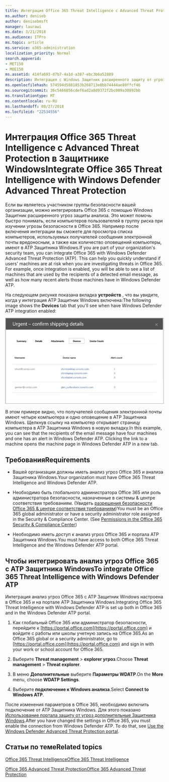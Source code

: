 ```yaml
---
title: Интеграция Office 365 Threat Intelligence с Advanced Threat Protection в Защитнике Windows
ms.author: deniseb
author: denisebmsft
manager: laurawi
ms.date: 3/21/2018
ms.audience: ITPro
ms.topic: article
ms.service: o365-administration
localization_priority: Normal
search.appverid:
- MET150
- MOE150
ms.assetid: 414fa693-d7b7-4a1d-a387-ebc3b6a52889
description: Интеграция с Windows Защитник расширенного защиту от угроз для просмотра более подробные сведения об управлении угроз защиту от угроз для Office 365 расширенный.
ms.openlocfilehash: 574594d5881853b268713e0bb74444ae80ffcf46
ms.sourcegitcommit: 36c5466056cdef6ad2a8d9372f2bc009a30892bb
ms.translationtype: MT
ms.contentlocale: ru-RU
ms.lasthandoff: 08/27/2018
ms.locfileid: "22534556"
---
```

# <a name="integrate-office-365-threat-intelligence-with-windows-defender-advanced-threat-protection"></a><span data-ttu-id="a49ff-103">Интеграция Office 365 Threat Intelligence с Advanced Threat Protection в Защитнике Windows</span><span class="sxs-lookup"><span data-stu-id="a49ff-103">Integrate Office 365 Threat Intelligence with Windows Defender Advanced Threat Protection</span></span>

<span data-ttu-id="a49ff-p101">Если вы являетесь участником группы безопасности вашей организации, можно интегрировать Office 365 с помощью Windows Защитник расширенного угроз защиты анализа. Это может помочь быстро понимать, если компьютеров пользователей в группу риска при изучении угрозы безопасности в Office 365. Например после включения интеграции вы сможете для просмотра списка компьютеров, используемых получателей сообщения электронной почты вредоносным, а также как количество оповещений компьютеры, имеют в ATP Защитника Windows.</span><span class="sxs-lookup"><span data-stu-id="a49ff-p101">If you are part of your organization's security team, you can integrate Office 365 with Windows Defender Advanced Threat Protection (ATP). This can help you quickly understand if users' machines are at risk when you are investigating threats in Office 365. For example, once integration is enabled, you will be able to see a list of machines that are used by the recipients of a detected email message, as well as how many recent alerts those machines have in Windows Defender ATP.</span></span>
  
<span data-ttu-id="a49ff-107">На следующем рисунке показана вкладка **устройств** , что вы увидите, когда у интеграция ATP Защитник Windows включена:</span><span class="sxs-lookup"><span data-stu-id="a49ff-107">The following image shows the **Devices** tab that you'll see when have Windows Defender ATP integration enabled:</span></span> 
  
![При включении анализа Защитник Windows можно просмотреть список компьютеров с оповещениями.](media/fec928ea-8f0c-44d7-80b9-a2e0a8cd4e89.PNG)
  
<span data-ttu-id="a49ff-p102">В этом примере видно, что получателей сообщения электронной почты имеют четыре компьютера и одно оповещение в ATP Защитника Windows. Щелкнув ссылку на компьютер открывает страницу компьютера в ATP Защитника Windows в новую вкладку.</span><span class="sxs-lookup"><span data-stu-id="a49ff-p102">In this example, you can see that the recipients of the email message have four machines and one has an alert in Windows Defender ATP. Clicking the link to a machine opens the machine page in Windows Defender ATP in a new tab.</span></span>
  
## <a name="requirements"></a><span data-ttu-id="a49ff-111">Требования</span><span class="sxs-lookup"><span data-stu-id="a49ff-111">Requirements</span></span>

- <span data-ttu-id="a49ff-112">Вашей организации должны иметь анализ угроз Office 365 и анализа Защитника Windows.</span><span class="sxs-lookup"><span data-stu-id="a49ff-112">Your organization must have Office 365 Threat Intelligence and Windows Defender ATP.</span></span>
    
- <span data-ttu-id="a49ff-p103">Необходимо быть глобального администратора Office 365 или роль администратора безопасности, назначенные в системы &amp; центре соответствия требованиям. (Увидеть [разрешения безопасности Office 365 &amp; центре соответствия требованиям](permissions-in-the-security-and-compliance-center.md))</span><span class="sxs-lookup"><span data-stu-id="a49ff-p103">You must be an Office 365 global administrator or have a security administrator role assigned in the Security &amp; Compliance Center. (See [Permissions in the Office 365 Security &amp; Compliance Center](permissions-in-the-security-and-compliance-center.md))</span></span>
    
- <span data-ttu-id="a49ff-115">Необходимо иметь доступ к анализ угроз Office 365 и портала ATP Защитника Windows.</span><span class="sxs-lookup"><span data-stu-id="a49ff-115">You must have access to both Office 365 Threat Intelligence and the Windows Defender ATP portal.</span></span>
    
## <a name="to-integrate-office-365-threat-intelligence-with-windows-defender-atp"></a><span data-ttu-id="a49ff-116">Чтобы интегрировать анализ угроз Office 365 с ATP Защитника Windows</span><span class="sxs-lookup"><span data-stu-id="a49ff-116">To integrate Office 365 Threat Intelligence with Windows Defender ATP</span></span>

<span data-ttu-id="a49ff-117">Интеграция анализ угроз Office 365 с ATP Защитник Windows настроена в Office 365 и на портале ATP Защитника Windows.</span><span class="sxs-lookup"><span data-stu-id="a49ff-117">Integrating Office 365 Threat Intelligence with Windows Defender ATP is set up both in Office 365 and in the Windows Defender ATP portal.</span></span>
  
1. <span data-ttu-id="a49ff-118">Как глобальный Office 365 или администратор безопасности, перейдите к [https://portal.office.com](https://portal.office.com) и войдите с работы или школы учетную запись на Office 365.</span><span class="sxs-lookup"><span data-stu-id="a49ff-118">As an Office 365 global or a security administrator, go to [https://portal.office.com](https://portal.office.com) and sign in with your work or school account for Office 365.</span></span> 
    
2. <span data-ttu-id="a49ff-119">Выберите **Threat management** \> **explorer угроз**.</span><span class="sxs-lookup"><span data-stu-id="a49ff-119">Choose **Threat management** \> **Threat explorer**.</span></span>
    
3. <span data-ttu-id="a49ff-120">В меню **Дополнительные** выберите **Параметры WDATP**.</span><span class="sxs-lookup"><span data-stu-id="a49ff-120">On the **More** menu, choose **WDATP Settings**.</span></span>
    
4. <span data-ttu-id="a49ff-121">Выберите **подключение к Windows анализа**.</span><span class="sxs-lookup"><span data-stu-id="a49ff-121">Select **Connect to Windows ATP**.</span></span>
    
<span data-ttu-id="a49ff-p104">После изменения параметров в Office 365, необходимо включить подключение от ATP Защитника Windows. Для этого показано [Использование портала защиту от угроз дополнительные Защитника Windows](https://go.microsoft.com/fwlink/?linkid=859690).</span><span class="sxs-lookup"><span data-stu-id="a49ff-p104">After you have changed the settings in Office 365, you must enable the connection from Windows Defender ATP. To do that, see [Use the Windows Defender Advanced Threat Protection portal](https://go.microsoft.com/fwlink/?linkid=859690).</span></span>
  
## <a name="related-topics"></a><span data-ttu-id="a49ff-124">Статьи по теме</span><span class="sxs-lookup"><span data-stu-id="a49ff-124">Related topics</span></span>

[<span data-ttu-id="a49ff-125">Office 365 Threat Intelligence</span><span class="sxs-lookup"><span data-stu-id="a49ff-125">Office 365 Threat Intelligence</span></span>](office-365-ti.md)
  
[<span data-ttu-id="a49ff-126">Office 365 Advanced Threat Protection</span><span class="sxs-lookup"><span data-stu-id="a49ff-126">Office 365 Advanced Threat Protection</span></span>](office-365-atp.md)
  

